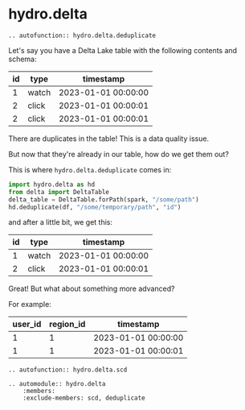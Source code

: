
# hydro.delta

```{eval-rst}
.. autofunction:: hydro.delta.deduplicate
```

Let's say you have a Delta Lake table with the following contents and schema:
    
| id  | type  | timestamp           |
|-----|-------|---------------------|
| 1   | watch | 2023-01-01 00:00:00 |
| 2   | click | 2023-01-01 00:00:01 |
| 2   | click | 2023-01-01 00:00:01 |

There are duplicates in the table! This is a data quality issue.

But now that they're already in our table, how do we get them out? 

This is where `hydro.delta.deduplicate` comes in:

```python
import hydro.delta as hd
from delta import DeltaTable
delta_table = DeltaTable.forPath(spark, "/some/path")
hd.deduplicate(df, "/some/temporary/path", "id")
```

and after a little bit, we get this:

| id  | type  | timestamp           |
|-----|-------|---------------------|
| 1   | watch | 2023-01-01 00:00:00 |
| 2   | click | 2023-01-01 00:00:01 |

Great! But what about something more advanced?

For example: 

| user_id | region_id | timestamp           |
|---------|-----------|---------------------|
| 1       | 1         | 2023-01-01 00:00:00 |
| 1       | 1         | 2023-01-01 00:00:01 |


```{eval-rst}
.. autofunction:: hydro.delta.scd
```



```{eval-rst}
.. automodule:: hydro.delta
    :members:
    :exclude-members: scd, deduplicate
```
